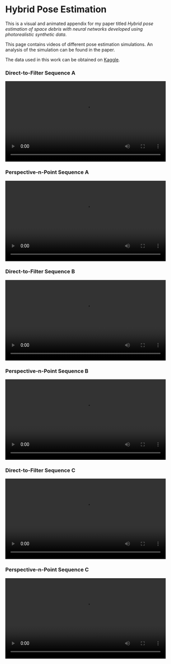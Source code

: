 # Hybrid Pose Estimation

This is a visual and animated appendix for my paper titled _Hybrid pose estimation of space debris with neural networks developed using photorealistic synthetic data_. 

This page contains videos of different pose estimation simulations. An analysis of the simulation can be found in the paper.

The data used in this work can be obtained on <a href="https://www.kaggle.com/datasets/eberhardtkorf/synthetic-cubesat" target="_blank">Kaggle</a></td>.

### Direct-to-Filter Sequence A

<p align="center">
  <video width="100%" height="auto" src="videos/dtf_seq1.mp4" controls="controls">
</p>

### Perspective-n-Point Sequence A

<p align="center">
  <video width="100%" height="auto" src="videos/dtf_seq1.mp4" controls="controls">
</p>

### Direct-to-Filter Sequence B

<p align="center">
  <video width="100%" height="auto" src="videos/dtf_seq1.mp4" controls="controls">
</p>

### Perspective-n-Point Sequence B

<p align="center">
  <video width="100%" height="auto" src="videos/dtf_seq1.mp4" controls="controls">
</p>

### Direct-to-Filter Sequence C

<p align="center">
  <video width="100%" height="auto" src="videos/dtf_seq1.mp4" controls="controls">
</p>

### Perspective-n-Point Sequence C

<p align="center">
  <video width="100%" height="auto" src="videos/dtf_seq1.mp4" controls="controls">
</p>
